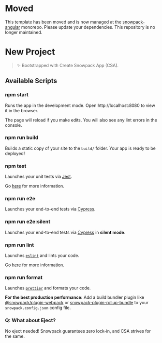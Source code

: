 # Moved

This template has been moved and is now managed at the [snowpack-angular](https://github.com/YogliB/snowpack-angular/tree/main/templates/base) monorepo. Please update your dependencies. This repository is no longer maintained.

# New Project

> ✨ Bootstrapped with Create Snowpack App (CSA).

## Available Scripts

### npm start

Runs the app in the development mode.
Open http://localhost:8080 to view it in the browser.

The page will reload if you make edits.
You will also see any lint errors in the console.

### npm run build

Builds a static copy of your site to the `build/` folder.
Your app is ready to be deployed!

### npm test

Launches your unit tests via [Jest](https://jestjs.io/).

Go [here](https://testing-library.com/docs/angular-testing-library/intro) for more information.

### npm run e2e

Launches your end-to-end tests via [Cypress](https://www.cypress.io/).

### npm run e2e:silent

Launches your end-to-end tests via [Cypress](https://www.cypress.io/) in **silent mode**.

### npm run lint

Launches [`eslint`](https://eslint.org/) and lints your code.

Go [here](https://github.com/angular-eslint/angular-eslint) for more information.

### npm run format

Launches [`prettier`](https://prettier.io/) and formats your code.



**For the best production performance:** Add a build bundler plugin like [@snowpack/plugin-webpack](https://github.com/snowpackjs/snowpack/tree/master/plugins/plugin-webpack) or [snowpack-plugin-rollup-bundle](https://github.com/ParamagicDev/snowpack-plugin-rollup-bundle) to your `snowpack.config.json` config file.

### Q: What about Eject?

No eject needed! Snowpack guarantees zero lock-in, and CSA strives for the same.

